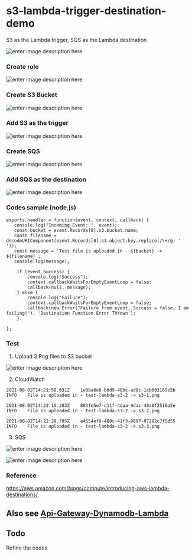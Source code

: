 
# s3-lambda-trigger-destination-demo

S3 as the Lambda trigger, SQS as the Lambda destination

![enter image description here](https://github.com/vikki-xiaohua/AWS-series-s3-lambda-trigger-destination-demo/blob/main/image/s3-4.png)

###  Create role

![enter image description here](https://github.com/vikki-xiaohua/AWS-series-s3-lambda-trigger-destination-demo/blob/main/image/s3-2.png)

###  Create S3 Bucket

![enter image description here](https://github.com/vikki-xiaohua/AWS-series-s3-lambda-trigger-destination-demo/blob/main/image/s3-1.png)

###  Add S3 as the trigger

![enter image description here](https://github.com/vikki-xiaohua/AWS-series-s3-lambda-trigger-destination-demo/blob/main/image/s3-3.png)

###  Create SQS

![enter image description here](https://github.com/vikki-xiaohua/AWS-series-s3-lambda-trigger-destination-demo/blob/main/image/sqs-1.png)


###  Add SQS as the destination

![enter image description here](https://github.com/vikki-xiaohua/AWS-series-s3-lambda-trigger-destination-demo/blob/main/image/sqs-2.png)

###  Codes sample (node.js)

```
exports.handler = function(event, context, callback) {
   console.log("Incoming Event: ", event);
   const bucket = event.Records[0].s3.bucket.name;
   const filename = decodeURIComponent(event.Records[0].s3.object.key.replace(/\+/g, ' '));
   const message = `Test file is uploaded in - ${bucket} -> ${filename}`;
   console.log(message);

    if (event.Success) {
        console.log("Success");
        context.callbackWaitsForEmptyEventLoop = false;
        callback(null, message);
    } else {
        console.log("Failure");
        context.callbackWaitsForEmptyEventLoop = false;
        callback(new Error("Failure from event, Success = false, I am failing!"), 'Destination Function Error Thrown');
    }
    
};
```

###  Test

1. Upload 3 Png files to S3 bucket

![enter image description here](https://github.com/vikki-xiaohua/AWS-series-s3-lambda-trigger-destination-demo/blob/main/image/test-1.png)

2. CloudWatch

```
2021-08-02T14:21:58.631Z	1e8ba8e6-b6d9-48bc-ad8c-1cb603169e5b	INFO	File is uploaded in - test-lambda-s3-2 -> s3-1.png

2021-08-02T14:22:15.283Z	883fe5e7-c11f-4daa-9dac-40a0f2510a5e	INFO	File is uploaded in - test-lambda-s3-2 -> s3-2.png

2021-08-02T14:22:29.795Z	a4554ef9-480c-41f3-9897-07282c7f5d55	INFO	File is uploaded in - test-lambda-s3-2 -> s3-3.png

```

3. SQS

![enter image description here](https://github.com/vikki-xiaohua/AWS-series-s3-lambda-trigger-destination-demo/blob/main/image/test-2.png)


![enter image description here](https://github.com/vikki-xiaohua/AWS-series-s3-lambda-trigger-destination-demo/blob/main/image/test-3.png)

### Reference

https://aws.amazon.com/blogs/compute/introducing-aws-lambda-destinations/


## Also see [Api-Gateway-Dynamodb-Lambda](https://github.com/vikki-xiaohua/AWS-series-api-gateway-dynamodb-lambda-demo)


## Todo

Refine the codes



